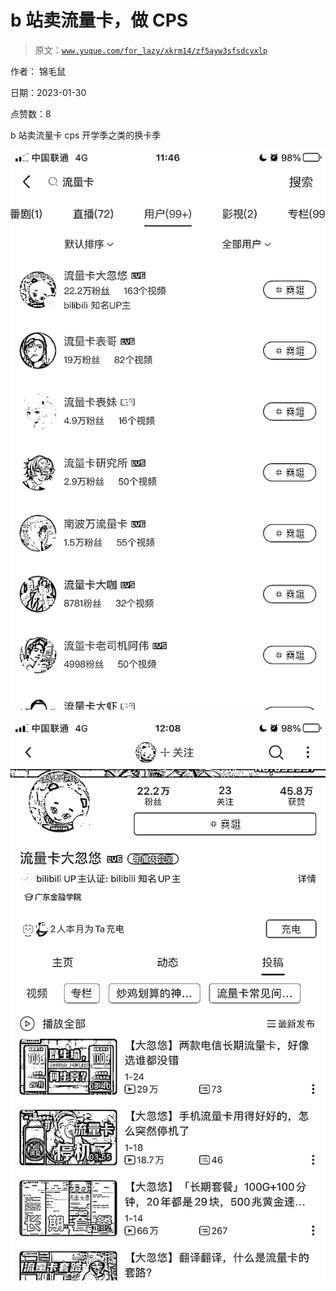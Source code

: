 # b 站卖流量卡，做 CPS

> 原文：[`www.yuque.com/for_lazy/xkrm14/zf5ayw3sfsdcyxlp`](https://www.yuque.com/for_lazy/xkrm14/zf5ayw3sfsdcyxlp)

作者： 锦毛鼠 

日期：2023-01-30 

点赞数：8 

b 站卖流量卡 cps 开学季之类的换卡季 

![](img/0d89bea2e6d391a67c8dc4f7a793c470.png) 

![](img/95a60e0200e6ec0a368c6e99a5a7010c.png) 

